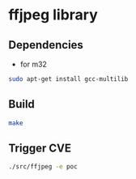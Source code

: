 # ffjpeg library

## Dependencies
- for m32
```bash
sudo apt-get install gcc-multilib
```

## Build
```bash
make
```

## Trigger CVE
```bash
./src/ffjpeg -e poc
```
